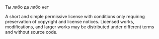 Ты либо да либо нет

A short and simple permissive license with conditions only requiring preservation of copyright and license notices. Licensed works, modifications, and larger works may be distributed under different terms and without source code.<br/> <br/>
